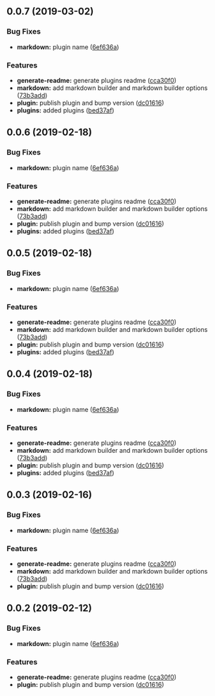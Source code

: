 <a name="0.0.7"></a>
## 0.0.7 (2019-03-02)


### Bug Fixes

* **markdown:** plugin name ([6ef636a](https://github.com/fivethree-team/billy-plugins/commit/6ef636a))


### Features

* **generate-readme:** generate plugins readme ([cca30f0](https://github.com/fivethree-team/billy-plugins/commit/cca30f0))
* **markdown:** add markdown builder and markdown builder options ([73b3add](https://github.com/fivethree-team/billy-plugins/commit/73b3add))
* **plugin:** publish plugin and bump version ([dc01616](https://github.com/fivethree-team/billy-plugins/commit/dc01616))
* **plugins:** added plugins ([bed37af](https://github.com/fivethree-team/billy-plugins/commit/bed37af))



<a name="0.0.6"></a>
## 0.0.6 (2019-02-18)


### Bug Fixes

* **markdown:** plugin name ([6ef636a](https://github.com/fivethree-team/billy-plugins/commit/6ef636a))


### Features

* **generate-readme:** generate plugins readme ([cca30f0](https://github.com/fivethree-team/billy-plugins/commit/cca30f0))
* **markdown:** add markdown builder and markdown builder options ([73b3add](https://github.com/fivethree-team/billy-plugins/commit/73b3add))
* **plugin:** publish plugin and bump version ([dc01616](https://github.com/fivethree-team/billy-plugins/commit/dc01616))
* **plugins:** added plugins ([bed37af](https://github.com/fivethree-team/billy-plugins/commit/bed37af))



<a name="0.0.5"></a>
## 0.0.5 (2019-02-18)


### Bug Fixes

* **markdown:** plugin name ([6ef636a](https://github.com/fivethree-team/billy-plugins/commit/6ef636a))


### Features

* **generate-readme:** generate plugins readme ([cca30f0](https://github.com/fivethree-team/billy-plugins/commit/cca30f0))
* **markdown:** add markdown builder and markdown builder options ([73b3add](https://github.com/fivethree-team/billy-plugins/commit/73b3add))
* **plugin:** publish plugin and bump version ([dc01616](https://github.com/fivethree-team/billy-plugins/commit/dc01616))
* **plugins:** added plugins ([bed37af](https://github.com/fivethree-team/billy-plugins/commit/bed37af))



<a name="0.0.4"></a>
## 0.0.4 (2019-02-18)


### Bug Fixes

* **markdown:** plugin name ([6ef636a](https://github.com/fivethree-team/billy-plugins/commit/6ef636a))


### Features

* **generate-readme:** generate plugins readme ([cca30f0](https://github.com/fivethree-team/billy-plugins/commit/cca30f0))
* **markdown:** add markdown builder and markdown builder options ([73b3add](https://github.com/fivethree-team/billy-plugins/commit/73b3add))
* **plugin:** publish plugin and bump version ([dc01616](https://github.com/fivethree-team/billy-plugins/commit/dc01616))
* **plugins:** added plugins ([bed37af](https://github.com/fivethree-team/billy-plugins/commit/bed37af))



## 0.0.3 (2019-02-16)


### Bug Fixes

* **markdown:** plugin name ([6ef636a](https://github.com/fivethree-team/billy-plugins/commit/6ef636a))


### Features

* **generate-readme:** generate plugins readme ([cca30f0](https://github.com/fivethree-team/billy-plugins/commit/cca30f0))
* **markdown:** add markdown builder and markdown builder options ([73b3add](https://github.com/fivethree-team/billy-plugins/commit/73b3add))
* **plugin:** publish plugin and bump version ([dc01616](https://github.com/fivethree-team/billy-plugins/commit/dc01616))



## 0.0.2 (2019-02-12)


### Bug Fixes

* **markdown:** plugin name ([6ef636a](https://github.com/fivethree-team/billy-plugins/commit/6ef636a))


### Features

* **generate-readme:** generate plugins readme ([cca30f0](https://github.com/fivethree-team/billy-plugins/commit/cca30f0))
* **plugin:** publish plugin and bump version ([dc01616](https://github.com/fivethree-team/billy-plugins/commit/dc01616))



